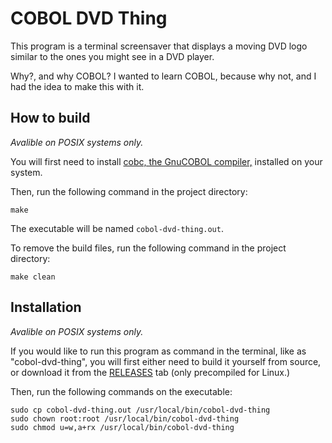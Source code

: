 # COBOL DVD Thing

This program is a terminal screensaver that displays a moving DVD logo similar to the ones you might see in a DVD player.

Why?, and why COBOL? I wanted to learn COBOL, because why not, and I had the idea to make this with it.

## How to build

*Avalible on POSIX systems only.*

You will first need to install [cobc, the GnuCOBOL compiler,](https://gnucobol.sourceforge.io "GnuCOBOL SourceForge Main Page") installed on your system. 

Then, run the following command in the project directory:

```console
make
```

The executable will be named `cobol-dvd-thing.out`.

To remove the build files, run the following command in the project directory:

```console
make clean
```

## Installation

*Avalible on POSIX systems only.*

If you would like to run this program as command in the terminal, like as "cobol-dvd-thing", you will first either need to build it yourself from source, or download it from the [RELEASES](https://github.com/ona-li-toki-e-jan-Epiphany-tawa-mi/COBOL-DVD-Thingy/releases "COBOL-DVD-Thingy RELEASES Tab on GitHub") tab (only precompiled for Linux.)

Then, run the following commands on the executable:

```
sudo cp cobol-dvd-thing.out /usr/local/bin/cobol-dvd-thing
sudo chown root:root /usr/local/bin/cobol-dvd-thing
sudo chmod u=w,a+rx /usr/local/bin/cobol-dvd-thing
```

